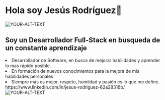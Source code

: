 

##                            <h1 class="text-center d-flex"> Hola soy Jesús Rodríguez👋 </h1>

<picture class="w-25">
 <source media="(prefers-color-scheme: dark)" srcset="https://github.com/jesuse2r/jesuse2r/assets/119432601/771a4b21-8f8e-45ad-95b8-c45334babe98">
 <source media="(prefers-color-scheme: light)" srcset="https://github.com/jesuse2r/jesuse2r/assets/119432601/771a4b21-8f8e-45ad-95b8-c45334babe98">
 <img alt="YOUR-ALT-TEXT" src="https://github.com/jesuse2r/jesuse2r/assets/119432601/771a4b21-8f8e-45ad-95b8-c45334babe98">
  
</picture>
 


## Soy un Desarrollador Full-Stack en busqueda de un constante aprendizaje
<li>Desarrollador de Software, en busca de mejorar habilidades y aprender lo mas rápido posible.</li>
  <li> En formación de nuevos conocimientos para la mejora de mis habilidades personales</li>
<li>Siempre más es mejor, respeto, humildad y pasión es lo que me define.</li>


<link>https://www.linkedin.com/in/jesus-rodriguez-62a28316b/</link>
<i class="fa-brands fa-linkedin"></i>
<picture>
 <source media="(prefers-color-scheme: dark)" srcset="https://upload.wikimedia.org/wikipedia/commons/c/ca/LinkedIn_logo_initials.png">
 <source media="(prefers-color-scheme: light)" srcset="https://upload.wikimedia.org/wikipedia/commons/c/ca/LinkedIn_logo_initials.png">
 <img alt="YOUR-ALT-TEXT"  src="https://upload.wikimedia.org/wikipedia/commons/c/ca/LinkedIn_logo_initials.png">
  
</picture>





